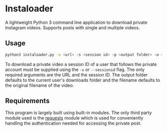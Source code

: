 # Instaloader

A lightweight Python 3 command line application to download private Instagram videos. Supports posts with single and multiple videos.

## Usage

```bash
python3 instaloader.py -u <url> -s <session id> -p <output folder> -o <output filename>
```

To download a private video a session ID of a user that follows the private account must be supplied using the `-s` or `--sessionid` flag. The only required arguments are the URL and the session ID. The output folder defaults to the current user's downloads folder and the filename defaults to the original filename of the video.

## Requirements

This program is largely built using built-in modules. The only third party module used is the [requests](https://pypi.org/project/requests/) module which is used for conveniently handling the authentication needed for accessing the private post.
